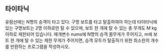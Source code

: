 ## 타이타닉

유람선에는 N명의 승객이 타고 있다. 구명 보트를 타고 탈출하여야 하는데 타이타닉에 있는 구명보트는 2명 이하로만 탈 수 있으며, 보트 한 개에 탈 수 있는 총 무게도 M kg 이하로 제한되어 있습니다.
매개변수 nums에 N명의 승객 몸무게가 주어지고, m에 보트 한 개에 탈 수 있는 제한 무게가 주어지면, 승객 모두가 탈출하기 위한 최소한의 개수를 반환하는 프로그램을 작성하시오.



